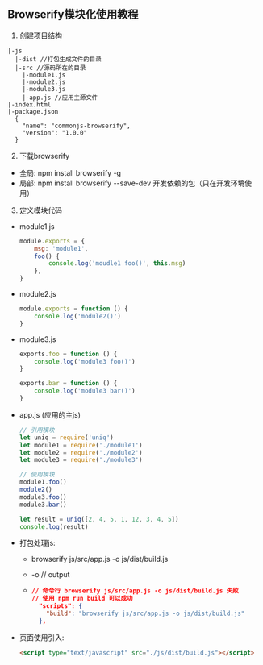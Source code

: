 ## Browserify模块化使用教程

1. 创建项目结构
  ```shell
  |-js
    |-dist //打包生成文件的目录
    |-src //源码所在的目录
      |-module1.js
      |-module2.js
      |-module3.js
      |-app.js //应用主源文件
  |-index.html
  |-package.json
    {
      "name": "commonjs-browserify",
      "version": "1.0.0"
    }
  ```
2. 下载browserify
  * 全局: npm install browserify -g
  * 局部: npm install browserify --save-dev 开发依赖的包（只在开发环境使用）
3. 定义模块代码
  * module1.js
    ```javascript
    module.exports = {
        msg: 'module1',
        foo() {
            console.log('moudle1 foo()', this.msg)
        },
    }
    ```
  * module2.js
    ```javascript
    module.exports = function () {
        console.log('module2()')
    }
    ```
  * module3.js
    ```javascript
    exports.foo = function () {
        console.log('module3 foo()')
    }
    
    exports.bar = function () {
        console.log('module3 bar()')
    }
    ```
  * app.js (应用的主js)
    ```javascript
    // 引用模块
    let uniq = require('uniq')
    let module1 = require('./module1')
    let module2 = require('./module2')
    let module3 = require('./module3')
    
    // 使用模块
    module1.foo()
    module2()
    module3.foo()
    module3.bar()
    
    let result = uniq([2, 4, 5, 1, 12, 3, 4, 5])
    console.log(result)
    ```
* 打包处理js:
  * browserify js/src/app.js -o js/dist/build.js

  * -o // output

  * ```json
    // 命令行 browserify js/src/app.js -o js/dist/build.js 失败
    // 使用 npm run build 可以成功
      "scripts": {
        "build": "browserify js/src/app.js -o js/dist/build.js"
      },
    ```
* 页面使用引入:
  ```html
  <script type="text/javascript" src="./js/dist/build.js"></script>
  ```